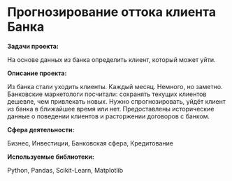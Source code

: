 # Прогнозирование оттока клиента Банка


**Задачи проекта:**


На основе данных из банка определить клиент, который может уйти.

**Описание проекта:**

Из банка стали уходить клиенты. Каждый месяц. Немного, но заметно. Банковские маркетологи посчитали: сохранять текущих клиентов дешевле, чем привлекать новых.
Нужно спрогнозировать, уйдёт клиент из банка в ближайшее время или нет. Предоставлены исторические данные о поведении клиентов и расторжении договоров с банком.

**Сфера деятельности:** 

Бизнес, Инвестиции, Банковская сфера, Кредитование

**Используемые библиотеки:**

Python, Pandas, Scikit-Learn, Matplotlib
